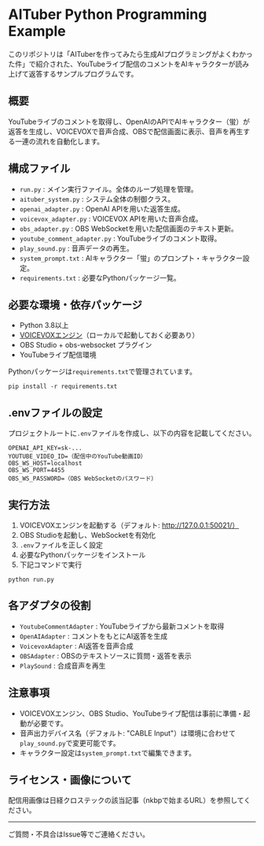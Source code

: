 # AITuber Python Programming Example

このリポジトリは「AITuberを作ってみたら生成AIプログラミングがよくわかった件」で紹介された、YouTubeライブ配信のコメントをAIキャラクターが読み上げて返答するサンプルプログラムです。

## 概要

YouTubeライブのコメントを取得し、OpenAIのAPIでAIキャラクター（蛍）が返答を生成し、VOICEVOXで音声合成、OBSで配信画面に表示、音声を再生する一連の流れを自動化します。

## 構成ファイル

- `run.py` : メイン実行ファイル。全体のループ処理を管理。
- `aituber_system.py` : システム全体の制御クラス。
- `openai_adapter.py` : OpenAI APIを用いた返答生成。
- `voicevox_adapter.py` : VOICEVOX APIを用いた音声合成。
- `obs_adapter.py` : OBS WebSocketを用いた配信画面のテキスト更新。
- `youtube_comment_adapter.py` : YouTubeライブのコメント取得。
- `play_sound.py` : 音声データの再生。
- `system_prompt.txt` : AIキャラクター「蛍」のプロンプト・キャラクター設定。
- `requirements.txt` : 必要なPythonパッケージ一覧。

## 必要な環境・依存パッケージ

- Python 3.8以上
- [VOICEVOXエンジン](https://voicevox.hiroshiba.jp/)（ローカルで起動しておく必要あり）
- OBS Studio + obs-websocket プラグイン
- YouTubeライブ配信環境

Pythonパッケージは`requirements.txt`で管理されています。

```
pip install -r requirements.txt
```

## .envファイルの設定

プロジェクトルートに`.env`ファイルを作成し、以下の内容を記載してください。

```
OPENAI_API_KEY=sk-...
YOUTUBE_VIDEO_ID=（配信中のYouTube動画ID）
OBS_WS_HOST=localhost
OBS_WS_PORT=4455
OBS_WS_PASSWORD=（OBS WebSocketのパスワード）
```

## 実行方法

1. VOICEVOXエンジンを起動する（デフォルト: http://127.0.0.1:50021/）
2. OBS Studioを起動し、WebSocketを有効化
3. `.env`ファイルを正しく設定
4. 必要なPythonパッケージをインストール
5. 下記コマンドで実行

```
python run.py
```

## 各アダプタの役割

- `YoutubeCommentAdapter` : YouTubeライブから最新コメントを取得
- `OpenAIAdapter` : コメントをもとにAI返答を生成
- `VoicevoxAdapter` : AI返答を音声合成
- `OBSAdapter` : OBSのテキストソースに質問・返答を表示
- `PlaySound` : 合成音声を再生

## 注意事項

- VOICEVOXエンジン、OBS Studio、YouTubeライブ配信は事前に準備・起動が必要です。
- 音声出力デバイス名（デフォルト: "CABLE Input"）は環境に合わせて`play_sound.py`で変更可能です。
- キャラクター設定は`system_prompt.txt`で編集できます。

## ライセンス・画像について

配信用画像は日経クロステックの該当記事（nkbpで始まるURL）を参照してください。

---

ご質問・不具合はIssue等でご連絡ください。